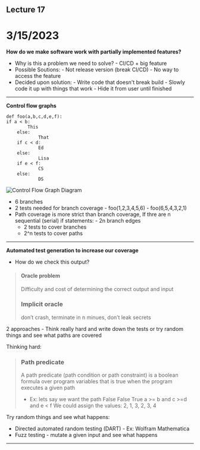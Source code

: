 ##  Lecture 17

#  3/15/2023

****How do we make software work with partially implemented features?****

 - Why is this a problem we need to solve?
         - CI/CD + big feature
 - Possible Soutions:
         - Not release version (break CI/CD)
         - No way to access the feature
 - Decided upon solution:
         - Write code that doesn't break build
         - Slowly code it up with things that work
         - Hide it from user until finished
***
**Control flow graphs**



    def foo(a,b,c,d,e,f):
    if a < b:
            This
        else:
                That
        if c < d:
                Ed
        else:
                Lisa
        if e < f:
                CS
        else:
                DS
![Control Flow Graph Diagram](https://lucid.app/documents/view/c24df2e7-6935-4313-bc04-faddc4528b9a)

 - 6 branches
 - 2 tests needed for branch coverage
         - foo(1,2,3,4,5,6)
         - foo(6,5,4,3,2,1)
 - Path coverage is more strict than branch coverage, If thre are n sequential (serial) if statements:
         - 2n branch edges
    -  2 tests to cover branches
    -  2^n tests to cover paths
***
**Automated test generation to increase our coverage**

 - How do we check this output?
 >#### Oracle problem
>Difficulty and cost of determining the correct output and input
>
>### Implicit oracle
>don’t crash, terminate in n minues, don’t leak secrets

2 approaches - Think really hard and write down the tests or try random things and see what paths are covered

Thinking hard:
>### Path predicate
>A path predicate (path condition or path constraint) is a boolean formula over program variables that is true when the program executes a given path
>-   Ex: lets say we want the path False False True
>a >= b and c >=d and e < f
>We could assign the values:
    2, 1, 3, 2, 3, 4

Try random things and see what happens:
-   Directed automated random testing (DART)
        - Ex: Wolfram Mathematica
-   Fuzz testing - mutate a given input and see what happens

***
